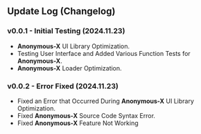 ## **Update Log (Changelog)**

### v0.0.1 - Initial Testing (2024.11.23)
- **Anonymous-X** UI Library Optimization.
- Testing User Interface and Added Various Function Tests for **Anonymous-X**.
- **Anonymous-X** Loader Optimization.

### v0.0.2 - Error Fixed (2024.11.23)
- Fixed an Error that Occurred During **Anonymous-X** UI Library Optimization.
- Fixed **Anonymous-X** Source Code Syntax Error.
- Fixed **Anonymous-X** Feature Not Working
